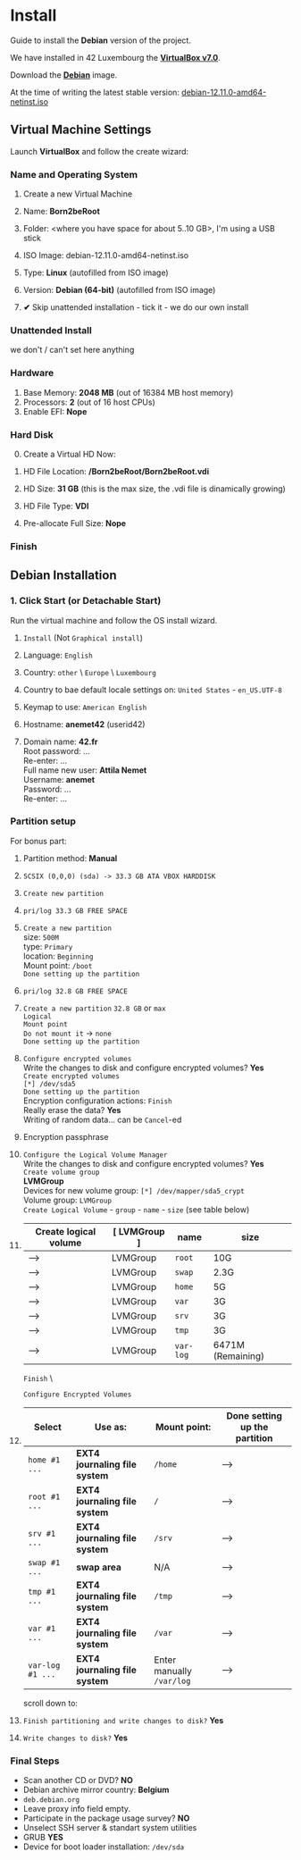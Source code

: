 # Install

Guide to install the **Debian** version of the project.

We have installed in 42 Luxembourg the [**VirtualBox v7.0**](https://www.virtualbox.org/wiki/Downloads).

Download the [**Debian**](https://www.debian.org/download) image.

At the time of writing the latest stable version: [debian-12.11.0-amd64-netinst.iso](https://cdimage.debian.org/debian-cd/current/amd64/iso-cd/debian-12.11.0-amd64-netinst.iso)


## Virtual Machine Settings

Launch **VirtualBox** and follow the create wizard:

### Name and Operating System

1. Create a new Virtual Machine
2. Name: **Born2beRoot**
3. Folder: <where you have space for about 5..10 GB>, I'm using a USB stick
4. ISO Image: debian-12.11.0-amd64-netinst.iso

5. Type: **Linux** (autofilled from ISO image)
6. Version: **Debian (64-bit)** (autofilled from ISO image)
7. **✔** Skip unattended installation - tick it - we do our own install

### Unattended Install

we don't / can't set here anything

### Hardware

1. Base Memory: **2048 MB** (out of 16384 MB host memory)
2. Processors: **2** (out of 16 host CPUs)
3. Enable EFI: **Nope**

### Hard Disk

0. Create a Virtual HD Now:

1. HD File Location: **<path>/Born2beRoot/Born2beRoot.vdi**
2. HD Size: **31 GB** (this is the max size, the .vdi file is dinamically growing)

3. HD File Type: **VDI**
4. Pre-allocate Full Size: **Nope**

### Finish


## Debian Installation

### 1. Click Start (or Detachable Start)

Run the virtual machine and follow the OS install wizard.

1. `Install` (Not `Graphical install`)
2.  Language: `English`
3.  Country: `other` \ `Europe` \ `Luxembourg`
4.  Country to bae default locale settings on: `United States` - `en_US.UTF-8`
5.  Keymap to use: `American English`

6.  Hostname: **anemet42** (userid42)
7.  Domain name: **42.fr** \
    Root password: ... \
    Re-enter: ... \
    Full name new user: **Attila Nemet** \
    Username: **anemet** \
    Password: ... \
    Re-enter: ...


### Partition setup

For bonus part:

1.  Partition method: **Manual**
2.  `SCSIX (0,0,0) (sda) -> 33.3 GB ATA VBOX HARDDISK`
3.  `Create new partition`
4.  `pri/log 33.3 GB FREE SPACE`
5.  `Create a new partition` \
    size: `500M` \
    type: `Primary` \
    location: `Beginning` \
        Mount point: `/boot` \
        `Done setting up the partition`

6.  `pri/log 32.8 GB FREE SPACE`
7.  `Create a new partition`
    `32.8 GB` or `max` \
    `Logical` \
    `Mount point` \
    `Do not mount it` -> `none`\
    `Done setting up the partition`

8.  `Configure encrypted volumes` \
    Write the changes to disk and configure encrypted volumes? **Yes** \
    `Create encrypted volumes` \
    `[*] /dev/sda5` \
    `Done setting up the partition` \
    Encryption configuration actions: `Finish` \
    Really erase the data? **Yes** \
    Writing of random data... can be `Cancel`-ed
9.  Encryption passphrase
10. `Configure the Logical Volume Manager` \
    Write the changes to disk and configure encrypted volumes? **Yes** \
    `Create volume group` \
    **LVMGroup** \
    Devices for new volume group: `[*] /dev/mapper/sda5_crypt` \
    Volume group: `LVMGroup` \
    `Create Logical Volume` - `group` - `name` - `size` (see table below)
11. | Create logical volume | [ **LVMGroup** ] | name | size |
    | --- | --- | --- | --- |
    | --> | LVMGroup | `root` | 10G |
    | --> | LVMGroup | `swap` | 2.3G |
    | --> | LVMGroup | `home` | 5G |
    | --> | LVMGroup | `var` | 3G |
    | --> | LVMGroup | `srv` | 3G |
    | --> | LVMGroup | `tmp` | 3G |
    | --> | LVMGroup | `var-log` | 6471M (Remaining) |

    `Finish` \

    `Configure Encrypted Volumes`

12. | Select | Use as: | Mount point: | Done setting up the partition |
    | --- | --- | --- | --- |
    | `home #1 ...` | **EXT4 journaling file system** | `/home` | --> |
    | `root #1 ...` | **EXT4 journaling file system** | `/` | --> |
    | `srv #1 ...` | **EXT4 journaling file system** | `/srv` | --> |
    | `swap #1 ...` | **swap area** | N/A | --> |
    | `tmp #1 ...` | **EXT4 journaling file system** | `/tmp` | --> |
    | `var #1 ...` | **EXT4 journaling file system** | `/var` | --> |
    | `var-log #1 ...` | **EXT4 journaling file system** | Enter manually `/var/log` | --> |

    scroll down to:
13. `Finish partitioning and write changes to disk?` **Yes**
14. `Write changes to disk?` **Yes**
### Final Steps

- Scan another CD or DVD? **NO**
- Debian archive mirror country: **Belgium**
- `deb.debian.org`
- Leave proxy info field empty.
- Participate in the package usage survey? **NO**
- Unselect SSH server & standart system utilities
- GRUB **YES**
- Device for boot loader installation: `/dev/sda`
